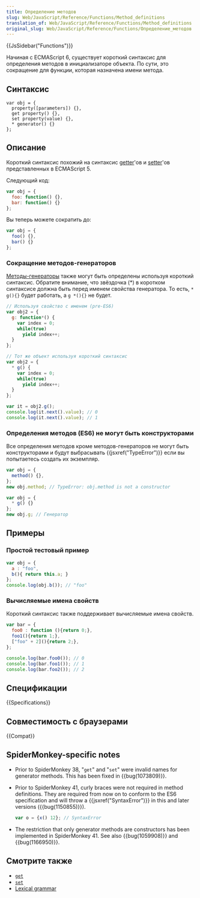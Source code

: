 ```yaml
---
title: Определение методов
slug: Web/JavaScript/Reference/Functions/Method_definitions
translation_of: Web/JavaScript/Reference/Functions/Method_definitions
original_slug: Web/JavaScript/Reference/Functions/Определение_методов
---
```


{{JsSidebar("Functions")}}

Начиная с ECMAScript 6, существует короткий синтаксис для определения методов в инициализаторе объекта. По сути, это сокращение для функции, которая назначена имени метода.

## Синтаксис

```
var obj = {
  property([parameters]) {},
  get property() {},
  set property(value) {},
  * generator() {}
};
```

## Описание

Короткий синтаксис похожий на синтаксис [getter](/ru/docs/Web/JavaScript/Reference/Functions/get)'ов и [setter](/ru/docs/Web/JavaScript/Reference/Functions/set)'ов представленных в ECMAScript 5.

Следующий код:

```js
var obj = {
  foo: function() {},
  bar: function() {}
};
```

Вы теперь можете сократить до:

```js
var obj = {
  foo() {},
  bar() {}
};
```

### Сокращение методов-генераторов

[Методы-генераторы](/ru/docs/Web/JavaScript/Reference/Statements/function*) также могут быть определены используя короткий синтаксис. Обратите внимание, что звёздочка (\*) в коротком синтаксисе должна быть перед именем свойства генератора. То есть, `* g(){}` будет работать, а `g *(){}` не будет.

```js
// Используя свойство с именем (pre-ES6)
var obj2 = {
  g: function*() {
    var index = 0;
    while(true)
      yield index++;
  }
};

// Тот же объект используя короткий синтаксис
var obj2 = {
  * g() {
    var index = 0;
    while(true)
      yield index++;
  }
};

var it = obj2.g();
console.log(it.next().value); // 0
console.log(it.next().value); // 1
```

### Определения методов (ES6) не могут быть конструкторами

Все определения методов кроме методов-генераторов не могут быть конструкторами и будут выбрасывать {{jsxref("TypeError")}} если вы попытаетесь создать их экземпляр.

```js
var obj = {
  method() {},
};
new obj.method; // TypeError: obj.method is not a constructor

var obj = {
  * g() {}
};
new obj.g; // Генератор
```

## Примеры

### Простой тестовый пример

```js
var obj = {
  a : "foo",
  b(){ return this.a; }
};
console.log(obj.b()); // "foo"
```

### Вычисляемые имена свойств

Короткий синтаксис также поддерживает вычисляемые имена свойств.

```js
var bar = {
  foo0 : function (){return 0;},
  foo1(){return 1;},
  ["foo" + 2](){return 2;},
};

console.log(bar.foo0()); // 0
console.log(bar.foo1()); // 1
console.log(bar.foo2()); // 2
```

## Спецификации

{{Specifications}}

## Совместимость с браузерами

{{Compat}}

## SpiderMonkey-specific notes

- Prior to SpiderMonkey 38, "`get`" and "`set`" were invalid names for generator methods. This has been fixed in {{bug(1073809)}}.
- Prior to SpiderMonkey 41, curly braces were not required in method definitions. They are required from now on to conform to the ES6 specification and will throw a {{jsxref("SyntaxError")}} in this and later versions ({{bug(1150855)}}).

  ```js example-bad
  var o = {x() 12}; // SyntaxError
  ```

- The restriction that only generator methods are constructors has been implemented in SpiderMonkey 41. See also {{bug(1059908)}} and {{bug(1166950)}}.

## Смотрите также

- [`get`](/en-US/docs/Web/JavaScript/Reference/Functions/get)
- [`set`](/en-US/docs/Web/JavaScript/Reference/Functions/set)
- [Lexical grammar](/ru/docs/Web/JavaScript/Reference/Lexical_grammar)
